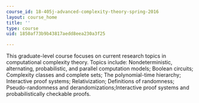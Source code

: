 ```yaml
---
course_id: 18-405j-advanced-complexity-theory-spring-2016
layout: course_home
title: ''
type: course
uid: 1850af73b9b43817aedd8eea230a3f25

---
```

This graduate-level course focuses on current research topics in computational complexity theory. Topics include: Nondeterministic, alternating, probabilistic, and parallel computation models; Boolean circuits; Complexity classes and complete sets; The polynomial-time hierarchy; Interactive proof systems; Relativization; Definitions of randomness; Pseudo-randomness and derandomizations;Interactive proof systems and probabilistically checkable proofs.
